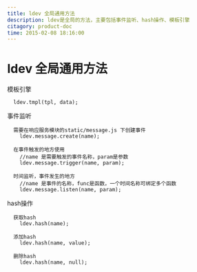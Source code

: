 ```yaml
---
title: ldev 全局通用方法
description: ldev是全局的方法，主要包括事件监听、hash操作、模板引擎
citagory: product-doc
time: 2015-02-08 18:16:00
---
```

# ldev 全局通用方法

模板引擎

      ldev.tmpl(tpl, data);

事件监听

      需要在响应服务模块的static/message.js 下创建事件
        ldev.message.create(name);
        
      在事件触发的地方使用
        //name 是需要触发的事件名称，param是参数
        ldev.message.trigger(name, param);
        
      时间监听，事件发生的地方
        //name 是事件的名称，func是函数，一个时间名称可绑定多个函数
        ldev.message.listen(name, param);

hash操作

      获取hash
        ldev.hash(name);
        
      添加hash
        ldev.hash(name, value);
        
      删除hash
        ldev.hash(name, null);
